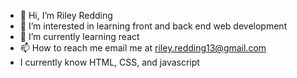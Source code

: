 - 👋 Hi, I’m Riley Redding
- 👀 I’m interested in learning front and back end web development
- 🌱 I’m currently learning react
- 📫 How to reach me email me at riley.redding13@gmail.com
- I currently know HTML, CSS, and javascript
<!---
rileyRedding/rileyRedding is a ✨ special ✨ repository because its `README.md` (this file) appears on your GitHub profile.
You can click the Preview link to take a look at your changes.
--->
